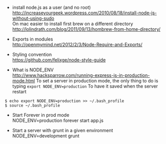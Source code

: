 * install node.js as a user (and no root)
http://increaseyourgeek.wordpress.com/2010/08/18/install-node-js-without-using-sudo      
On mac easier to install first brew on a different directory 
http://lolindrath.com/blog/2011/09/13/hombrew-from-home-directory/

* Exports in modules   
http://openmymind.net/2012/2/3/Node-Require-and-Exports/

* Styling convention   
https://github.com/felixge/node-style-guide

* What is NODE_ENV    
http://www.hacksparrow.com/running-express-js-in-production-mode.html
To set a server in production mode, the only thing to do is typing ````export NODE_ENV=production````
To have it saved when the server restart
````
$ echo export NODE_ENV=production >> ~/.bash_profile
$ source ~/.bash_profile
````
* Start Forever in prod mode   
NODE_ENV=production forever start app.js 

* Start a server with grunt in a given environment     
NODE_ENV=development grunt
